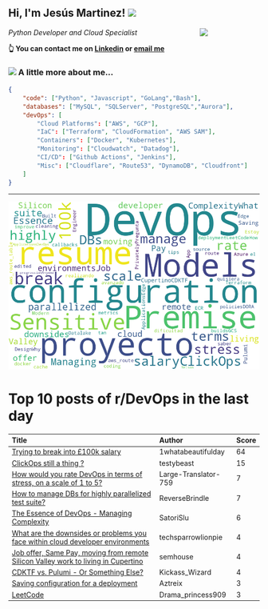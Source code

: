 <!--
**jmartinezl/jmartinezl** is a ✨ _special_ ✨ repository because its `README.md` (this file) appears on your GitHub profile.

Here are some ideas to get you started:

- 🔭 I’m currently working on ...
- 🌱 I’m currently learning ...
- 👯 I’m looking to collaborate on ...
- 🤔 I’m looking for help with ...
- 💬 Ask me about ...
- 📫 How to reach me: ...
- 😄 Pronouns: ...
- ⚡ Fun fact: ...
-->

<h2>Hi, I'm Jesús Martinez! <img src="https://media.giphy.com/media/WUlplcMpOCEmTGBtBW/giphy.gif" width="30"> </h2>
<img align='right' src="https://media.giphy.com/media/NytMLKyiaIh6VH9SPm/giphy.gif" width="120">
<p><em>Python Developer and Cloud Specialist
</em></p>

**👆 You can contact me on [Linkedin](https://www.linkedin.com/in/jes%C3%BAs-martinez-2b7b10104/) or [email me](mailto:jesus.mtz.lorenzo@gmail.com)**

### <img src="https://media.giphy.com/media/VgCDAzcKvsR6OM0uWg/giphy.gif" width="50"> A little more about me...  

```json
{
    "code": ["Python", "Javascript", "GoLang","Bash"],
    "databases": ["MySQL", "SQLServer", "PostgreSQL","Aurora"],
    "devOps": [
        "Cloud Platforms": ["AWS", "GCP"],
        "IaC": ["Terraform", "CloudFormation", "AWS SAM"],
        "Containers": ["Docker", "Kubernetes"],
        "Monitoring": ["Cloudwatch", "Datadog"],
        "CI/CD": ["Github Actions", "Jenkins"],
        "Misc": ["Cloudflare", "Route53", "DynamoDB", "Cloudfront"]
    ]
}
```
---

![Wordcloud](./cloud.png)

# Top 10 posts of r/DevOps in the last day

| Title | Author | Score |
|:---|:---|:---|
| [Trying to break into £100k salary](https://www.reddit.com/r/devops/comments/17wptuu/trying_to_break_into_100k_salary/) | 1whatabeautifulday | 64 |
| [ClickOps still a thing ?](https://www.reddit.com/r/devops/comments/17wlcmx/clickops_still_a_thing/) | testybeast | 15 |
| [How would you rate DevOps in terms of stress, on a scale of 1 to 5?](https://www.reddit.com/r/devops/comments/17x1jkd/how_would_you_rate_devops_in_terms_of_stress_on_a/) | Large-Translator-759 | 7 |
| [How to manage DBs for highly parallelized test suite?](https://www.reddit.com/r/devops/comments/17wv4n6/how_to_manage_dbs_for_highly_parallelized_test/) | ReverseBrindle | 7 |
| [The Essence of DevOps - Managing Complexity](https://www.reddit.com/r/devops/comments/17wv370/the_essence_of_devops_managing_complexity/) | SatoriSlu | 6 |
| [What are the downsides or problems you face within cloud developer environments](https://www.reddit.com/r/devops/comments/17wuvd6/what_are_the_downsides_or_problems_you_face/) | techsparrowlionpie | 4 |
| [Job offer, Same Pay, moving from remote Silicon Valley work to living in Cupertino](https://www.reddit.com/r/devops/comments/17x6mqg/job_offer_same_pay_moving_from_remote_silicon/) | semhouse | 4 |
| [CDKTF vs. Pulumi - Or Something Else?](https://www.reddit.com/r/devops/comments/17x5bfg/cdktf_vs_pulumi_or_something_else/) | Kickass_Wizard | 4 |
| [Saving configuration for a deployment](https://www.reddit.com/r/devops/comments/17wmyzd/saving_configuration_for_a_deployment/) | Aztreix | 3 |
| [LeetCode](https://www.reddit.com/r/devops/comments/17xdgm5/leetcode/) | Drama_princess909 | 3 |

